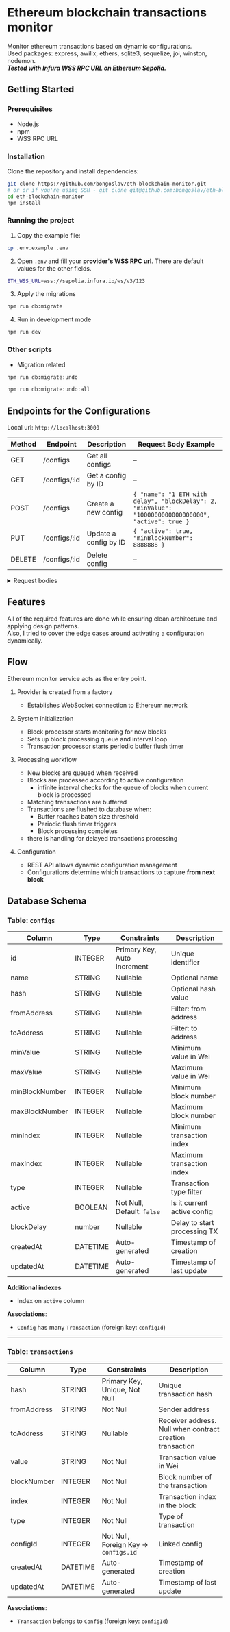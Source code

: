 # Ethereum blockchain transactions monitor

Monitor ethereum transactions based on dynamic configurations.  
Used packages: express, awilix, ethers, sqlite3, sequelize, joi, winston, nodemon.  
**_Tested with *Infura* WSS RPC URL on Ethereum Sepolia._**

## Getting Started

### Prerequisites

- Node.js
- npm
- WSS RPC URL

### Installation

Clone the repository and install dependencies:

```bash
git clone https://github.com/bongoslav/eth-blockchain-monitor.git
# or or if you're using SSH - git clone git@github.com:bongoslav/eth-blockchain-monitor.git
cd eth-blockchain-monitor
npm install
```

### Running the project

1. Copy the example file:

```bash
cp .env.example .env
```

2. Open `.env` and fill your **provider's WSS RPC url**. There are default values for the other fields.

```bash
ETH_WSS_URL=wss://sepolia.infura.io/ws/v3/123
```

3. Apply the migrations

```bash
npm run db:migrate
```

4. Run in development mode

```bash
npm run dev
```

### Other scripts

- Migration related

```bash
npm run db:migrate:undo
```

```bash
npm run db:migrate:undo:all
```

## Endpoints for the Configurations

Local url: `http://localhost:3000`

| Method | Endpoint     | Description           | Request Body Example                                                                                 |
| ------ | ------------ | --------------------- | ---------------------------------------------------------------------------------------------------- |
| GET    | /configs     | Get all configs       | –                                                                                                    |
| GET    | /configs/:id | Get a config by ID    | –                                                                                                    |
| POST   | /configs     | Create a new config   | `{ "name": "1 ETH with delay", "blockDelay": 2, "minValue": "1000000000000000000", "active": true }` |
| PUT    | /configs/:id | Update a config by ID | `{ "active": true, "minBlockNumber": 8888888 }`                                                      |
| DELETE | /configs/:id | Delete config         | –                                                                                                    |

<details>
<summary>Request bodies</summary>
<br>

### Create Configuration

| Field          | Type    | Required | Notes          |
| -------------- | ------- | -------- | -------------- |
| name           | string  | yes      | –              |
| hash           | string  | no       | –              |
| fromAddress    | string  | no       | –              |
| toAddress      | string  | no       | –              |
| minValue       | string  | no       | –              |
| maxValue       | string  | no       | –              |
| minBlockNumber | number  | no       | min: 0         |
| maxBlockNumber | number  | no       | min: 0         |
| minIndex       | number  | no       | min: 0         |
| maxIndex       | number  | no       | min: 0         |
| type           | number  | no       | min: 0         |
| active         | boolean | no       | default: false |
| blockDelay     | number  | no       | min: 0         |

### Update Configuration

| Field          | Type    | Required | Notes            |
| -------------- | ------- | -------- | ---------------- |
| name           | string  | no       | –                |
| hash           | string  | no       | –                |
| fromAddress    | string  | no       | –                |
| toAddress      | string  | no       | –                |
| minValue       | string  | no       | –                |
| maxValue       | string  | no       | –                |
| minBlockNumber | number  | no       | min: 0           |
| maxBlockNumber | number  | no       | min: 0           |
| minIndex       | number  | no       | min: 0           |
| maxIndex       | number  | no       | min: 0           |
| type           | number  | no       | min: 0           |
| active         | boolean | no       | strictly boolean |
| blockDelay     | number  | no       | min: 0           |

</details>

## Features

All of the required features are done while ensuring clean architecture and applying design patterns.  
Also, I tried to cover the edge cases around activating a configuration dynamically.

## Flow

Ethereum monitor service acts as the entry point.

1. Provider is created from a factory

   - Establishes WebSocket connection to Ethereum network

2. System initialization

   - Block processor starts monitoring for new blocks
   - Sets up block processing queue and interval loop
   - Transaction processor starts periodic buffer flush timer

3. Processing workflow

   - New blocks are queued when received
   - Blocks are processed according to active configuration
     - infinite interval checks for the queue of blocks when current block is processed
   - Matching transactions are buffered
   - Transactions are flushed to database when:
     - Buffer reaches batch size threshold
     - Periodic flush timer triggers
     - Block processing completes
   - there is handling for delayed transactions processing

4. Configuration
   - REST API allows dynamic configuration management
   - Configurations determine which transactions to capture **from next block**

## Database Schema

### Table: `configs`

| Column         | Type     | Constraints                 | Description                  |
| -------------- | -------- | --------------------------- | ---------------------------- |
| id             | INTEGER  | Primary Key, Auto Increment | Unique identifier            |
| name           | STRING   | Nullable                    | Optional name                |
| hash           | STRING   | Nullable                    | Optional hash value          |
| fromAddress    | STRING   | Nullable                    | Filter: from address         |
| toAddress      | STRING   | Nullable                    | Filter: to address           |
| minValue       | STRING   | Nullable                    | Minimum value in Wei         |
| maxValue       | STRING   | Nullable                    | Maximum value in Wei         |
| minBlockNumber | INTEGER  | Nullable                    | Minimum block number         |
| maxBlockNumber | INTEGER  | Nullable                    | Maximum block number         |
| minIndex       | INTEGER  | Nullable                    | Minimum transaction index    |
| maxIndex       | INTEGER  | Nullable                    | Maximum transaction index    |
| type           | INTEGER  | Nullable                    | Transaction type filter      |
| active         | BOOLEAN  | Not Null, Default: `false`  | Is it current active config  |
| blockDelay     | number   | Nullable                    | Delay to start processing TX |
| createdAt      | DATETIME | Auto-generated              | Timestamp of creation        |
| updatedAt      | DATETIME | Auto-generated              | Timestamp of last update     |

**Additional indexes**

- Index on `active` column

**Associations**:

- `Config` has many `Transaction` (foreign key: `configId`)

---

### Table: `transactions`

| Column      | Type     | Constraints                          | Description                                               |
| ----------- | -------- | ------------------------------------ | --------------------------------------------------------- |
| hash        | STRING   | Primary Key, Unique, Not Null        | Unique transaction hash                                   |
| fromAddress | STRING   | Not Null                             | Sender address                                            |
| toAddress   | STRING   | Nullable                             | Receiver address. Null when contract creation transaction |
| value       | STRING   | Not Null                             | Transaction value in Wei                                  |
| blockNumber | INTEGER  | Not Null                             | Block number of the transaction                           |
| index       | INTEGER  | Not Null                             | Transaction index in the block                            |
| type        | INTEGER  | Not Null                             | Type of transaction                                       |
| configId    | INTEGER  | Not Null, Foreign Key → `configs.id` | Linked config                                             |
| createdAt   | DATETIME | Auto-generated                       | Timestamp of creation                                     |
| updatedAt   | DATETIME | Auto-generated                       | Timestamp of last update                                  |

**Associations**:

- `Transaction` belongs to `Config` (foreign key: `configId`)
